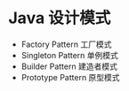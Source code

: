 # Java 设计模式
* Factory Pattern 工厂模式
* Singleton Pattern 单例模式
* Builder Pattern 建造者模式
* Prototype Pattern 原型模式